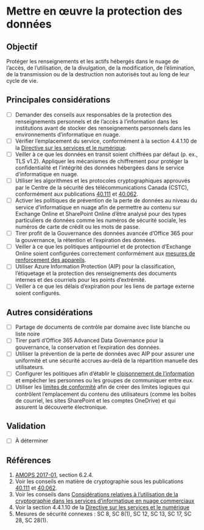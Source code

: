 # Mettre en œuvre la protection des données

## Objectif

Protéger les renseignements et les actifs hébergés dans le nuage de l’accès, de l’utilisation, de la divulgation, de la modification, de l’élimination, de la transmission ou de la destruction non autorisés tout au long de leur cycle de vie.

## Principales considérations

* [ ] Demander des conseils aux responsables de la protection des renseignements personnels et de l’accès à l’information dans les institutions avant de stocker des renseignements personnels dans les environnements d’informatique en nuage.
* [ ] Vérifier l’emplacement du service, conformément à la section 4.4.1.10 de la [Directive sur les services et le numérique](https://www.tbs-sct.gc.ca/pol/doc-fra.aspx?id=32601).
* [ ] Veiller à ce que les données en transit soient chiffrées par défaut (p. ex., TLS v1.2).
  Appliquer les mécanismes de chiffrement pour protéger la confidentialité et l’intégrité des données hébergées dans le service d’informatique en nuage.
* [ ] Utiliser les algorithmes et les protocoles cryptographiques approuvés par le Centre de la sécurité des télécommunications Canada (CSTC), conformément aux publications [40.111](https://cyber.gc.ca/fr/orientation/algorithmes-cryptographiques-pour-linformation-non-classifie-protege-et-protege-b) et [40.062](https://www.cse-cst.gc.ca/en/system/files/pdf_documents/itsp.40.062-eng.pdf).
* [ ] Activer les politiques de prévention de la perte de données au niveau du service d’informatique en nuage afin de permettre au contenu sur Exchange Online et SharePoint Online d’être analysé pour des types particuliers de données comme les numéros de sécurité sociale, les numéros de carte de crédit ou les mots de passe.
* [ ] Tirer profit de la Gouvernance des données avancée d’Office 365 pour la gouvernance, la rétention et l’expiration des données.
* [ ]  Veiller à ce que les politiques antipourriel et de protection d’Exchange Online soient configurées correctement conformément aux [mesures de renforcement des appareils](https://github.com/canada-ca/cloud-guardrails-O365/blob/master/FR/07_Exécuter-le-renforcement-des-appareils.md).
* [ ]  Utiliser Azure Information Protection (AIP) pour la classification, l’étiquetage et la protection des renseignements des documents internes et des courriels pour les points d’extrémité.
* [ ]  Veiller à ce que les délais d’expiration pour les liens de partage externe soient configurés.

## Autres considérations

* [ ] Partage de documents de contrôle par domaine avec liste blanche ou liste noire
* [ ] Tirer parti d’Office 365 Advanced Data Governance pour la gouvernance, la conservation et l’expiration des données.
* [ ] Utiliser la prévention de la perte de données avec AIP pour assurer une uniformité et une sécurité accrues au-delà de la répartition manuelle des utilisateurs.
* [ ] Configurer les politiques afin d’établir le [cloisonnement de l’information](https://docs.microsoft.com/fr-ca/microsoftteams/information-barriers-in-teams) et empêcher les personnes ou les groupes de communiquer entre eux.
* [ ] Utiliser les [limites de conformité](https://docs.microsoft.com/fr-ca/microsoft-365/compliance/set-up-compliance-boundaries?view=o365-worldwide) afin de créer des limites logiques qui contrôlent l’emplacement du contenu des utilisateurs (comme les boîtes de courriel, les sites SharePoint et les comptes OneDrive) et qui assurent la découverte électronique.

## Validation

* [ ] À déterminer

## Références

1. [AMOPS 2017-01](https://www.canada.ca/en/treasury-board-secretariat/services/access-information-privacy/security-identity-management/direction-secure-use-commercial-cloud-services-spin.html), section 6.2.4.
2. Voir les conseils en matière de cryptographie sous les publications [40.111](https://cyber.gc.ca/fr/orientation/algorithmes-cryptographiques-pour-linformation-non-classifie-protege-et-protege-b) et [40.062](https://www.cse-cst.gc.ca/en/system/files/pdf_documents/itsp.40.062-eng.pdf).
3. Voir les conseils dans [Considérations relatives à l’utilisation de la cryptographie dans les services d’informatique en nuage commerciaux](https://www.canada.ca/fr/gouvernement/systeme/gouvernement-numerique/technologiques-modernes-nouveaux/services-informatique-nuage/consideration-utilisation-de-la-crrptographie-dans-les-services-informatique-en-nauge.html)
4. Voir la section 4.4.1.10 de la [Directive sur les services et le numérique](https://www.tbs-sct.gc.ca/pol/doc-fra.aspx?id=32601)
5. Mesures de sécurité connexes : SC 8, SC 8(1), SC 12, SC 13, SC 17, SC 28, SC 28(1).
